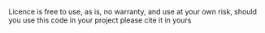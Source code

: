 Licence is free to use, as is, no warranty, and use at your own risk, should you use this code in your project please cite it in yours
